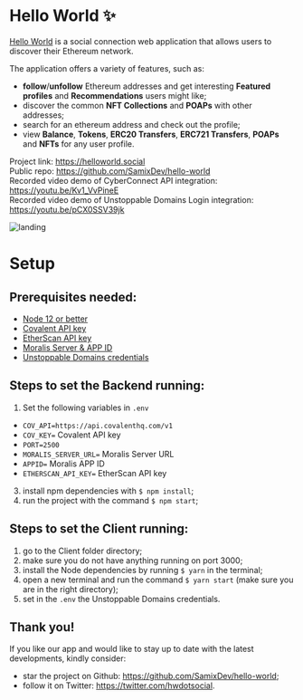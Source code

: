 ﻿# Hello World ✨
[Hello World](https://helloworld.social) is a social connection web application that allows users to discover their Ethereum network.

The application offers a variety of features, such as:
- **follow**/**unfollow** Ethereum addresses and get interesting **Featured profiles** and **Recommendations** users might like;
- discover the common **NFT Collections** and **POAPs** with other addresses;
- search for an ethereum address and check out the profile;
- view **Balance**, **Tokens**, **ERC20 Transfers**, **ERC721 Transfers**, **POAPs** and **NFTs** for any user profile.<br>

Project link: https://helloworld.social<br>
Public repo: https://github.com/SamixDev/hello-world<br>
Recorded video demo of CyberConnect API integration: https://youtu.be/Kv1_VvPineE<br>
Recorded video demo of Unstoppable Domains Login integration: https://youtu.be/pCX0SSV39jk<br>

![landing](https://user-images.githubusercontent.com/39951422/153298096-8f06b77d-36e0-497c-af87-fa63eea6d912.png)

# Setup
## Prerequisites needed:
  - [Node 12 or better](https://nodejs.org/en/)
  - [Covalent API key](https://www.covalenthq.com/platform/#/auth/register/)
  - [EtherScan API key](https://etherscan.io/myapikey)
  - [Moralis Server & APP ID](https://admin.moralis.io/servers)
  - [Unstoppable Domains credentials](https://unstoppabledomains.com/apps)

## Steps to set the Backend running:
1. Set the following variables in ```.env```
- ```COV_API=https://api.covalenthq.com/v1```
- ```COV_KEY=``` Covalent API key
- ```PORT=2500``` 
- ```MORALIS_SERVER_URL=``` Moralis Server URL
- ```APPID=``` Moralis APP ID
- ```ETHERSCAN_API_KEY=``` EtherScan API key
3. install npm dependencies with ```$ npm install```;
4. run the project with the command ```$ npm start```;

## Steps to set the Client running:<br>
1) go to the Client folder directory;
2) make sure you do not have anything running on port 3000;
3) install the Node dependencies by running ```$ yarn``` in the terminal;
4) open a new terminal and run the command ```$ yarn start``` (make sure you are in the right directory);
5) set in the ```.env``` the Unstoppable Domains credentials.

## Thank you!
If you like our app and would like to stay up to date with the latest developments, kindly consider:
- star the project on Github: https://github.com/SamixDev/hello-world;
- follow it on Twitter: https://twitter.com/hwdotsocial.
